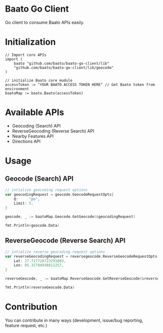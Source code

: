 # Baato Go Client

Go client to consume Baato APIs easily.


# Initialization
```
// Import core APIs
import (
	baato "github.com/baato/baato-go-client/lib"
	"github.com/baato/baato-go-client/lib/geocode"
)

// initialize Baato core module
accessToken := "YOUR BAATO ACCESS TOKEN HERE" // Get Baato token from environment
baatoMap := baato.Baato(accessToken)

```

# Available APIs
- Geocoding (Search) API
- ReverseGeocoding (Reverse Search) API
- Nearby Features API
- Directions API


# Usage 

## Geocode (Search) API
```go
// intialize geocoding request options
var geocodingRequest = geocode.GeocodeRequestOpts{
	Q:     "po",
	Limit: 5,
}

geocode, _ := baatoMap.Geocode.GetGeocode(&geocodingRequest)

fmt.Println(geocode.Data)
```

## ReverseGeocode (Reverse Search) API

```go
// intialize reverse geocoding request options
var reverseGeocodingRequest = reversegeocode.ReverseGeocodeRequestOpts{
	Lat: 27.717728723291803,
	Lon: 85.32784938812257,
}

reverseGeocode, _ := baatoMap.ReverseGeocode.GetReverseGeocode(&reverseGeocodingRequest)

fmt.Println(reverseGeocode.Data)
```



# Contribution
You can contribute in many ways (development, issue/bug reporting, feature request, etc.)